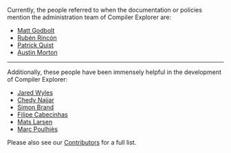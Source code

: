 Currently, the people referred to when the documentation or policies mention
 the administration team of Compiler Explorer are:
- [Matt Godbolt](https://xania.org)
- [Rubén Rincón](https://rinconblanco.es)
- [Patrick Quist](https://github.com/partouf)
- [Austin Morton](https://github.com/apmorton)

---

Additionally, these people have been immensely helpful in the development of Compiler Explorer:
- [Jared Wyles](https://github.com/jaredwy)
- [Chedy Najjar](https://github.com/CppChedy)
- [Simon Brand](https://blog.tartanllama.xyz/)
- [Filipe Cabecinhas](https://github.com/filcab)
- [Mats Larsen](https://supergrecko.dev)
- [Marc Poulhiès](https://poulhies.fr)

Please also see our [Contributors](CONTRIBUTORS.md) for a full list.